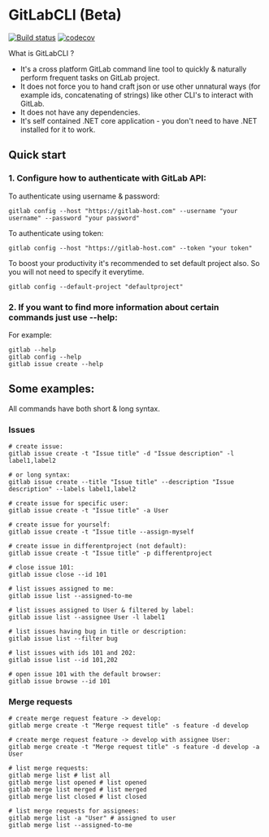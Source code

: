 # GitLabCLI (Beta)
[![Build status](https://ci.appveyor.com/api/projects/status/h240b0xlwssirw3t?svg=true)](https://ci.appveyor.com/project/nmklotas/gitlabcli)
[![codecov](https://codecov.io/gh/nmklotas/GitLabCLI/branch/master/graph/badge.svg)](https://codecov.io/gh/nmklotas/GitLabCLI)

What is GitLabCLI ?  
* It's a cross platform GitLab command line tool to quickly & naturally perform frequent tasks on GitLab project.  
* It does not force you to hand craft json or use other unnatural ways (for example ids, concatenating of strings) like other CLI's to interact with GitLab.  
* It does not have any dependencies.  
* It's self contained .NET core application - you don't need to have .NET installed for it to work.  

## Quick start

### 1. Configure how to authenticate with GitLab API:

To authenticate using username & password:
```
gitlab config --host "https://gitlab-host.com" --username "your username" --password "your password"
```
To authenticate using token:
```
gitlab config --host "https://gitlab-host.com" --token "your token"
```

To boost your productivity it's recommended to set default project also. So you will not need to specify it everytime.
```
gitlab config --default-project "defaultproject"
```

### 2. If you want to find more information about certain commands just use --help:

For example:
```
gitlab --help
gitlab config --help
gitlab issue create --help
```
## Some examples:

All commands have both short & long syntax.

### Issues
```
# create issue:
gitlab issue create -t "Issue title" -d "Issue description" -l label1,label2

# or long syntax:
gitlab issue create --title "Issue title" --description "Issue description" --labels label1,label2

# create issue for specific user:
gitlab issue create -t "Issue title" -a User

# create issue for yourself:
gitlab issue create -t "Issue title --assign-myself

# create issue in differentproject (not default):
gitlab issue create -t "Issue title" -p differentproject

# close issue 101:
gitlab issue close --id 101

# list issues assigned to me:
gitlab issue list --assigned-to-me

# list issues assigned to User & filtered by label:
gitlab issue list --assignee User -l label1

# list issues having bug in title or description:
gitlab issue list --filter bug

# list issues with ids 101 and 202:
gitlab issue list --id 101,202

# open issue 101 with the default browser:
gitlab issue browse --id 101
```

### Merge requests
```
# create merge request feature -> develop:
gitlab merge create -t "Merge request title" -s feature -d develop

# create merge request feature -> develop with assignee User:
gitlab merge create -t "Merge request title" -s feature -d develop -a User

# list merge requests:
gitlab merge list # list all
gitlab merge list opened # list opened
gitlab merge list merged # list merged
gitlab merge list closed # list closed

# list merge requests for assignees:
gitlab merge list -a "User" # assigned to user
gitlab merge list --assigned-to-me
```
